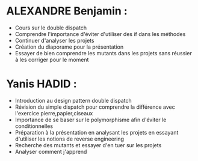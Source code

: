 
# ALEXANDRE Benjamin :

- Cours sur le double dispatch
- Comprendre l'importance d'éviter d'utiliser des if dans les méthodes
- Continuer d'analyser les projets
- Création du diaporame pour la présentation
- Essayer de bien comprendre les mutants dans les projets sans réussier à les corriger pour le moment



# Yanis HADID :

- Introduction au design pattern double dispatch
- Révision du simple dispatch pour comprendre la différence avec l'exercice pierre,papier,ciseaux
- Importance de se baser sur le polymorphisme afin d'éviter le conditionnelles
- Préparation à la présentation en analysant les projets en essayant d'utiliser les notions de reverse engineering
- Recherche des mutants et essayer d'en tuer sur les projets
- Analyser comment j'apprend

